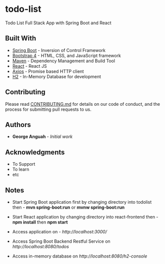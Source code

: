 # todo-list
Todo List Full Stack App with Spring Boot and React

## Built With

* [Spring Boot](https://spring.io/projects/spring-boot/) - Inversion of Control Framework
* [Bootstrap 4](http://getbootstrap.com/) - HTML, CSS, and JavaScript framework
* [Maven](https://maven.apache.org) - Dependency Management and Build Tool
* [React](https://reactjs.org/) - React JS
* [Axios](https://www.npmjs.com/package/axios) - Promise based HTTP client
* [H2](http://www.h2database.com/) - In-Memory Database for development

## Contributing
Please read [CONTRIBUTING.md](https://gist.github.com/PurpleBooth/b24679402957c63ec426) 
for details on our code of conduct, and the process for submitting pull requests to us.

## Authors

* **George Anguah** - *Initial work* 

## Acknowledgments

* To Support
* To learn
* etc


## Notes

* Start Spring Boot application first by changing directory into todolist then - 
**mvn spring-boot:run** or **mvnw spring-boot:run**

* Start React application by changing directory into react-frontend then - **npm install** then **npm start**
* Access application on - *http://localhost:3000/*
* Access Spring Boot Backend Restful Service on *http://localhost:8080/todos*
* Access in-memory database on *http://localhost:8080/h2-console*